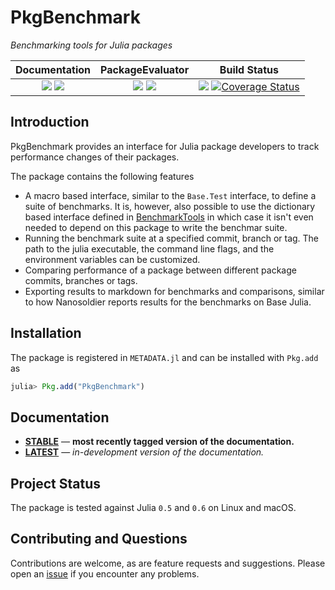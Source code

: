 # PkgBenchmark

*Benchmarking tools for Julia packages*

| **Documentation**                                                               | **PackageEvaluator**                                                                            | **Build Status**                                                                                |
|:-------------------------------------------------------------------------------:|:-----------------------------------------------------------------------------------------------:|:-----------------------------------------------------------------------------------------------:|
| [![][docs-stable-img]][docs-stable-url] [![][docs-latest-img]][docs-latest-url] | [![][pkg-0.5-img]][pkg-0.5-url] [![][pkg-0.6-img]][pkg-0.6-url] | [![][travis-img]][travis-url] [![Coverage Status][coverage-img]][coverage-url] |

## Introduction

PkgBenchmark provides an interface for Julia package developers to track performance changes of their packages.

The package contains the following features

* A macro based interface, similar to the `Base.Test` interface, to define a suite of benchmarks. It is, however, also possible to use the dictionary based interface defined in [BenchmarkTools](https://github.com/JuliaCI/BenchmarkTools.jl) in which case it isn't even needed to depend on this package to write the benchmar suite.
* Running the benchmark suite at a specified commit, branch or tag. The path to the julia executable, the command line flags, and the environment variables can be customized.
* Comparing performance of a package between different package commits, branches or tags.
* Exporting results to markdown for benchmarks and comparisons, similar to how Nanosoldier reports results for the benchmarks on Base Julia.

## Installation

The package is registered in `METADATA.jl` and can be installed with `Pkg.add` as

```julia
julia> Pkg.add("PkgBenchmark")
```

## Documentation

- [**STABLE**][docs-stable-url] &mdash; **most recently tagged version of the documentation.**
- [**LATEST**][docs-latest-url] &mdash; *in-development version of the documentation.*

## Project Status

The package is tested against Julia `0.5` and `0.6` on Linux and macOS.

## Contributing and Questions

Contributions are welcome, as are feature requests and suggestions. Please open an [issue][issues-url] if you encounter any problems.


[docs-latest-img]: https://img.shields.io/badge/docs-latest-blue.svg
[docs-latest-url]: https://juliaci.github.io/PkgBenchmark.jl/latest/

[docs-stable-img]: https://img.shields.io/badge/docs-stable-blue.svg
[docs-stable-url]: https://juliaci.github.io/PkgBenchmark.jl/stable

[travis-img]: https://travis-ci.org/JuliaCI/PkgBenchmark.jl.svg?branch=master
[travis-url]: https://travis-ci.org/JuliaCI/PkgBenchmark.jl

[pkg-0.5-img]: http://pkg.julialang.org/badges/PkgBenchmark_0.5.svg
[pkg-0.5-url]: http://pkg.julialang.org/?pkg=PkgBenchmark&ver=0.5
[pkg-0.6-img]: http://pkg.julialang.org/badges/PkgBenchmark_0.6.svg
[pkg-0.6-url]: http://pkg.julialang.org/?pkg=PkgBenchmark&ver=0.6

[issues-url]: https://github.com/JuliaCI/PkgBenchmark.jl/issues

[coverage-img]: https://coveralls.io/repos/github/JuliaCI/PkgBenchmark.jl/badge.svg?branch=master
[coverage-url]: https://coveralls.io/github/JuliaCI/PkgBenchmark.jl?branch=master

